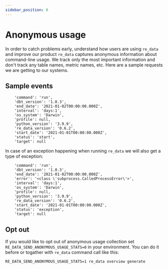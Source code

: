 ```yaml
---
sidebar_position: 6
---
```



# Anonymous usage

In order to catch problems early, understand how users are using `re_data` and improve our product `re_data` captures anonymous information about command-line usage. We track only the most important information and don't track any table names, metric names, etc. Here are a sample requests we are getting to our systems.

## Sample events

```
    'command': 'run',
    'dbt_version': '1.0.3',
    'end_date': '2021-01-02T00:00:00.000Z',
    'interval': 'days:1',
    'os_system': 'Darwin',
    'profile': null,
    'python_version': '3.9.9',
    're_data_version': '0.6.2',
    'start_date': '2021-01-01T00:00:00.000Z',
    'status': 'start',
    'target': null
```

In case of an exception happening when running `re_data` we will also get a type of exception:

```
    'command': 'run',
    'dbt_version': '1.0.3',
    'end_date': '2021-01-02T00:00:00.000Z',
    'error': '<class \'subprocess.CalledProcessError\'>',
    'interval': 'days:1',
    'os_system': 'Darwin',
    'profile': null,
    'python_version': '3.9.9',
    're_data_version': '0.6.2',
    'start_date': '2021-01-01T00:00:00.000Z',
    'status': 'exception',
    'target': null
```

## Opt out

If you would like to opt out of anonymous usage collection set `RE_DATA_SEND_ANONYMOUS_USAGE_STATS=0` in your environment. You can do it before or togather with `re_data` command call like this:

```
RE_DATA_SEND_ANONYMOUS_USAGE_STATS=1 re_data overview generate
```
